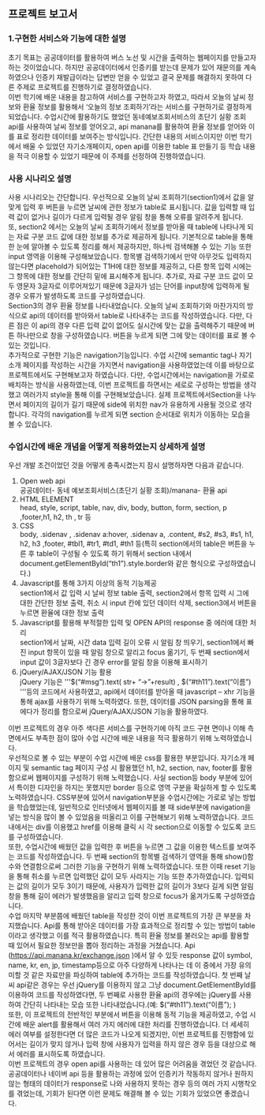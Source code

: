 ## 프로젝트 보고서

### 1.구현한 서비스와 기능에 대한 설명
초기 목표는 공공데이터를 활용하여 버스 노선 및 시간을 출력하는 웹페이지를 만들고자 하는 것이었습니다. 하지만 공공데이터에서 인증키를 받는데 문제가 있어 재문의를 계속 하였으나 인증키 재발급이라는 답변만 얻을 수 있었고 결국 문제를 해결하지 못하여 다른 주제로 프로젝트를 진행하기로 결정하였습니다.   
이번 학기에 배운 내용을 참고하여 서비스를 구현하고자 하였고, 따라서 오늘의 날씨 정보와 환율 정보를 활용해서 ‘오늘의 정보 조회하기’라는 서비스를 구현하기로 결정하게 되었습니다. 수업시간에 활용하기도 했었던 동네예보조회서비스의 초단기 실황 조회 api를 사용하여 날씨 정보를 얻어오고, api manana를 활용하여 환율 정보를 얻어와 이를 표로 정리한 데이터를 보여주는 방식입니다. 간단한 내용의 서비스이지만 이번 학기에서 배울 수 있었던 자기소개페이지, open api를 이용한 table 표 만들기 등 학습 내용을 적극 이용할 수 있었기 때문에 이 주제를 선정하여 진행하였습니다.   
### 사용 시나리오 설명
사용 시나리오는 간단합니다. 우선적으로 오늘의 날씨 조회하기(section1)에서 값을 알맞게 입력 후 버튼을 누르면 날씨에 관한 정보가 table로 표시됩니다. 값을 입력할 때 입력 값이 없거나 길이가 다르게 입력될 경우 알림 창을 통해 오류를 알려주게 됩니다.  
또, section2 에서는 오늘의 날씨 조회하기에서 정보를 받아올 때 table에 나타나게 되는 자료 구분 코드 값에 대한 정보를 추가로 제공하게 됩니다. 기본적으로 table을 통해 한 눈에 알아볼 수 있도록 정리를 해서 제공하지만, 하나씩 검색해볼 수 있는 기능 또한 input 영역을 이용해 구성해보았습니다.  항목별 검색하기에서 만약 아무것도 입력하지 않는다면 placehold가 되어있는 T1H에 대한 정보를 제공하고, 다른 항목 입력 시에는 그 항목에 대한 정보를 간단히 밑에 표시해주게 됩니다. 추가로, 자료 구분 코드 값이 모두 영문자 3글자로 이루어져있기 때문에 3글자가 넘는 단어를 input창에 입력하게 될 경우 오류가 발생하도록 코드를 구성하였습니다.  
Section3의 경우 환율 정보를 나타내었습니다. 오늘의 날씨 조회하기와 마찬가지의 방식으로 api의 데이터를 받아와서 table로 나타내주는 코드를 작성하였습니다. 다만, 다른 점은 이 api의 경우 다른 입력 값이 없어도 실시간에 맞는 값을 출력해주기 때문에 버튼 하나만으로 창을 구성하였습니다. 버튼을 누르게 되면 그에 맞는 데이터를 표로 볼 수 있는 것입니다.  
추가적으로 구현한 기능은 navigation기능입니다. 수업 시간에 semantic tag나 자기소개 페이지를 작성하는 시간을 가지면서 navigation을 사용하였었는데 이를 바탕으로 프로젝트에서도 구현해보고자 하였습니다. 다만, 수업시간에서는 navigation을 가로로 배치하는 방식을 사용하였는데, 이번 프로젝트를 하면서는 세로로 구성하는 방법을 생각했고 여러가지 style을 통해 이를 구현해보았습니다. 실제 프로젝트에서Section을 나누면서 페이지의 길이가 길기 때문에 side에 위치한 nav가 유용하게 사용될 것으로 생각합니다. 각각의 navigation를 누르게 되면 section 순서대로 위치가 이동하는 모습을 볼 수 있습니다.       
### 수업시간에 배운 개념을 어떻게 적용하였는지 상세하게 설명
우선 개발 조건이었던 것을 어떻게 충족시켰는지 잠시 설명하자면 다음과 같습니다.
1. Open web api   
공공데이터- 동네 예보조회서비스(초단기 실황 조회)/manana- 환율 api  
2. HTML ELEMENT  
head, style, script, table, nav, div, body, button, form, section, p ,footer,h1, h2, th , tr 등  
3. CSS     
body, .sidenav , .sidenav a:hover, .sidenav a, .content, #s2, #s3, #s1, h1, h2, h3 ,footer, #tbl1, #tr1, #td1, #th1 등(특히 section에서의 table은 버튼을 누른 후 table이 구성될 수 있도록 하기 위해서 section 내에서 document.getElementById(“th1”).style.border와 같은 형식으로 구성하였습니다.)   
4. Javascript를 통해 3가지 이상의 동적 기능제공  
section1에서 값 입력 시 날씨 정보 table 출력, section2에서 항목 입력 시 그에 대한 간단한 정보 출력, 취소 시 input 칸에 있던 데이터 삭제, section3에서 버튼을 누르면 환율에 대한 정보 출력        
5. Javascript를 활용해 부적절한 입력 및 OPEN API의 response 중 에러에 대한 처리  
section1에서 날짜, 시간 data 입력 길이 오류 시 알림 창 띄우기, section1에서 빠진 input 항목이 있을 때 알림 창으로 알리고 focus 옮기기, 두 번째 section에서 input 값이 3글자보다 긴 경우 error를 알림 창을 이용해 표시하기       
6. jQuery/AJAX/JSON 기능 활용  
jQuery 기능은 '''\$(“\#msg”).text( str+ “->”+result) , \$(“\#th11”).text(“이름”) '''등의 코드에서 사용하였고, api에서 데이터를 받아올 때 javascript – xhr 기능을 통해 ajax를 사용하기 위해 노력하였다. 또한, 데이터를 JSON parsing을 통해 표에다가 정리를 함으로써 jQuery/AJAX/JSON 기능을 활용하였다.     
  
이번 프로젝트의 경우 아주 색다른 서비스를 구현하기에 아직 코드 구현 면이나 이해 측면에서도 부족한 점이 많아 수업 시간에 배운 내용을 적극 활용하기 위해 노력하였습니다.    
우선적으로 볼 수 있는 부분이 수업 시간에 배운 css를 활용한 부분입니다. 자기소개 페이지 및 semantic tag 페이지 구성 시 활용했던 h1, h2, section, nav, footer를 활용함으로써 웹페이지를 구성하기 위해 노력했습니다. 사실 section등 body 부분에 있어서 특이한 디자인을 하지는 못했지만 border 등으로 영역 구분을 확실하게 할 수 있도록 노력하였습니다.  CSS부분에 있어서 navigation부분을 수업시간에는 가로로 넣는 방법을 학습했었는데, 일반적으로 인터넷에서 웹페이지를 볼 때 side부분에 navigation을 넣는 방식을 많이 볼 수 있었음을 떠올리고 이를 구현해보기 위해 노력하였습니다. 코드 내에서는 div를 이용했고 href를 이용해 클릭 시 각 section으로 이동할 수 있도록 코드를 구성하였습니다.    
또한, 수업시간에 배웠던 값을 입력한 후 버튼을 누르면 그 값을 이용한 텍스트를 보여주는 코드를 작성하였습니다. 두 번째 section의 항목별 검색하기 영역을 통해 show()함수와 연결함으로써 그러한 기능을 구현하기 위해 노력하였습니다. 또한 이때 reset 기능을 통해 취소를 누르면 입력했던 값이 모두 사라지는 기능 또한 추가하였습니다. 입력되는 값의 길이가 모두 3이기 때문에, 사용자가 입력한 값의 길이가 3보다 길게 되면 알림 창을 통해 길이 에러가 발생했음을 알리고 입력 창으로 focus가 옮겨가도록 구성하였습니다.    
수업 마지막 부분쯤에 배웠던 table을 작성한 것이 이번 프로젝트의 가장 큰 부분을 차지했습니다. Api를 통해 받아온 데이터를 가장 효과적으로 정리할 수 있는 방법이 table이라고 생각했고 이를 적극 활용하였습니다. 특히 환율 정보를 불러오는 api를 활용할 때 있어서 필요한 정보만을 뽑아 정리하는 과정을 거쳤습니다. Api (https://api.manana.kr/exchange.json )에서 알 수 있듯 response 값이 symbol, name, kr, en, jp, timestamp등으로 아주 다양하게 나타나는 데 이 중에서 가장 유의미할 것 같은 자료만을 파싱하여  table에 추가하는 코드를 작성하였습니다. 첫 번째 날씨 api같은 경우는 우선 jQuery를 이용하지 않고 그냥 document.GetElementById를 이용하여 코드를 작성하였다면, 두 번째로 사용한 환율 api의 경우에는 jQuery를 사용하여 간단히 나타내는 모습 또한 나타내었습니다.(예: $(“#th11”).text(“이름”); )   
또한, 이 프로젝트의 전반적인 부분에서 버튼을 이용해 동적 기능을 제공하였고, 수업 시간에 배운 alert를 활용해서 여러 가지 에러에 대한 처리를 진행하였습니다. 더 세세히 에러 여부를 설정한다면 더 많은 코드가 나오게 되겠지만, 이번 프로젝트를 진행함에 있어서는 길이가 맞지 않거나 입력 창에 사용자가 입력을 하지 않은 경우 등을 대상으로 해서 에러를 표시하도록 하였습니다.   
이번  프로젝트의 경우 open api를 사용하는 데 있어 많은 어려움을 겪었던 것 같습니다. 공공데이터나 네이버 api 등을 활용하는 과정에 있어 인증키가 작동하지 않거나 원하지 않는 형태의 데이터가 response로 나와 사용하지 못하는 경우 등의 여러 가지 시행착오를 겪었는데, 기회가 된다면 이런 문제도 해결해 볼 수 있는 기회가 있었으면 좋겠습니다.  